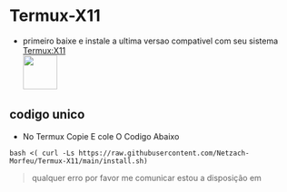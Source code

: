 # Termux-X11
- primeiro baixe e instale a ultima versao compativel com seu sistema <a href="https://github.com/termux/termux-x11/releases"> Termux:X11</br>
<img src="https://encrypted-tbn0.gstatic.com/images?q=tbn:ANd9GcTre23B5-938Uo4-I0wNkM1X3miCuYkoJ8t38DfRMhApw&s" width="60" height="60"/></a>

## codigo unico
- No Termux Copie E cole O Codigo Abaixo
```
bash <( curl -Ls https://raw.githubusercontent.com/Netzach-Morfeu/Termux-X11/main/install.sh)
```

> qualquer erro por favor me comunicar
> estou a disposição em <a href="https://t.me/netzach_777" value="Telegram"/>

